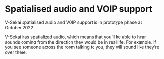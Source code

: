 # Spatialised audio and VOIP support

V-Sekai spatialised audio and VOIP support is in prototype phase as October 2022

V-Sekai has spatialized audio, which means that you’ll be able to hear sounds coming from the direction they would be in real life. For example, if you see someone across the room talking to you, they will sound like they’re over there.
